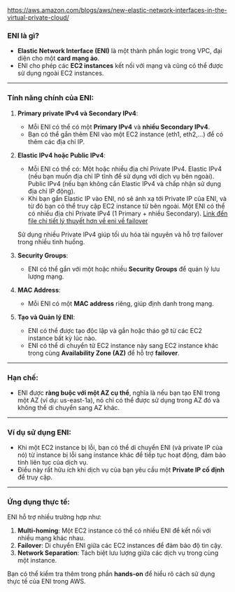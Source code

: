 https://aws.amazon.com/blogs/aws/new-elastic-network-interfaces-in-the-virtual-private-cloud/
### **ENI là gì?**
- **Elastic Network Interface (ENI)** là một thành phần logic trong VPC, đại diện cho một **card mạng ảo**.
- ENI cho phép các **EC2 instances** kết nối với mạng và cũng có thể được sử dụng ngoài EC2 instances.

---

### **Tính năng chính của ENI:**
1. **Primary private IPv4 và Secondary IPv4**:  
   - Mỗi ENI có thể có một **Primary IPv4** và **nhiều Secondary IPv4**.
   - Bạn có thể gắn thêm ENI vào một EC2 instance (eth1, eth2,...) để có thêm các địa chỉ IP.

2. **Elastic IPv4 hoặc Public IPv4**:  
   - Mỗi ENI có thể có:
        Một hoặc nhiều địa chỉ Private IPv4.
        Elastic IPv4 (nếu bạn muốn địa chỉ IP tĩnh để sử dụng với dịch vụ bên ngoài).
        Public IPv4 (nếu bạn không cần Elastic IPv4 và chấp nhận sử dụng địa chỉ IP động).
   - Khi bạn gắn Elastic IP vào ENI, nó sẽ ánh xạ tới Private IP của ENI, và từ đó bạn có thể truy cập EC2 instance từ bên ngoài.
    Một ENI có thể có nhiều địa chỉ Private IPv4 (1 Primary + nhiều Secondary).
    [Link đến file chi tiết lý thuyết hơn về eni về failover ](../lý-thuyết-bên-lề/ENI.md)

    Sử dụng nhiều Private IPv4 giúp tối ưu hóa tài nguyên và hỗ trợ failover trong nhiều tình huống.

    
3. **Security Groups**:  
   - ENI có thể gắn với một hoặc nhiều **Security Groups** để quản lý lưu lượng mạng.

4. **MAC Address**:  
   - Mỗi ENI có một **MAC address** riêng, giúp định danh trong mạng.

5. **Tạo và Quản lý ENI**:  
   - ENI có thể được tạo độc lập và gắn hoặc tháo gỡ từ các EC2 instance bất kỳ lúc nào.
   - ENI có thể di chuyển từ EC2 instance này sang EC2 instance khác trong cùng **Availability Zone (AZ)** để hỗ trợ **failover**.

---

### **Hạn chế:**
- ENI được **ràng buộc với một AZ cụ thể**, nghĩa là nếu bạn tạo ENI trong một AZ (ví dụ: us-east-1a), nó chỉ có thể được sử dụng trong AZ đó và không thể di chuyển sang AZ khác.

---

### **Ví dụ sử dụng ENI:**
- Khi một EC2 instance bị lỗi, bạn có thể di chuyển ENI (và private IP của nó) từ instance bị lỗi sang instance khác để tiếp tục hoạt động, đảm bảo tính liên tục của dịch vụ.
- Điều này rất hữu ích khi dịch vụ của bạn yêu cầu một **Private IP cố định** để truy cập.

---

### **Ứng dụng thực tế:**
ENI hỗ trợ nhiều trường hợp như:
1. **Multi-homing**: Một EC2 instance có thể có nhiều ENI để kết nối với nhiều mạng khác nhau.
2. **Failover**: Di chuyển ENI giữa các EC2 instances để đảm bảo độ tin cậy.
3. **Network Separation**: Tách biệt lưu lượng giữa các dịch vụ trong cùng một instance. 

Bạn có thể kiểm tra thêm trong phần **hands-on** để hiểu rõ cách sử dụng thực tế của ENI trong AWS.